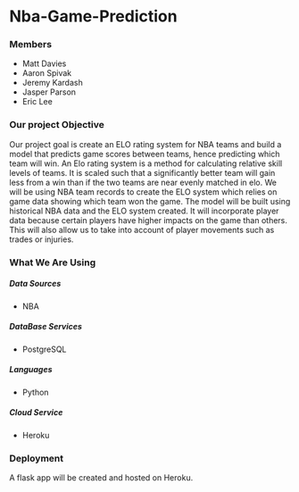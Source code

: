 # Nba-Game-Prediction  

### Members
- Matt Davies
- Aaron Spivak
- Jeremy Kardash
- Jasper Parson
- Eric Lee

### Our project Objective
Our project goal is create an ELO rating system for NBA teams and build a model that predicts game scores between teams, hence predicting which team will win. An Elo rating system is a method for calculating relative skill levels of teams. It is scaled such that a significantly better team will gain less from a win than if the two teams are near evenly matched in elo. We will be using NBA team records to create the ELO system which relies on game data showing which team won the game. The model will be built using historical NBA data and the ELO system created. It will incorporate player data because certain players have higher impacts on the game than others. This will also allow us to take into account of player movements such as trades or injuries.

### What We Are Using

##### Data Sources 
* NBA   

##### DataBase Services   
* PostgreSQL
                                                 
##### Languages 
* Python
  
##### Cloud Service  
* Heroku 

### Deployment

A flask app will be created and hosted on Heroku.
